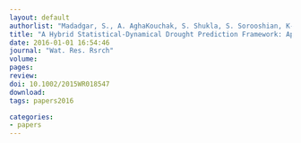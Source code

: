 ```yaml
---
layout: default
authorlist: "Madadgar, S., A. AghaKouchak, S. Shukla, S. Sorooshian, K-L Hsu, M. Svoboda, and A.W. Wood"
title: "A Hybrid Statistical-Dynamical Drought Prediction Framework: Application to for the Southwestern United States"
date: 2016-01-01 16:54:46
journal: "Wat. Res. Rsrch"
volume:
pages:
review:
doi: 10.1002/2015WR018547
download:
tags: papers2016 

categories:
- papers
---
```


